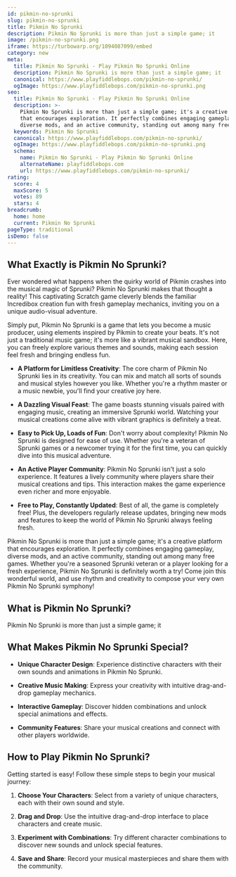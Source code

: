 ```yaml
---
id: pikmin-no-sprunki
slug: pikmin-no-sprunki
title: Pikmin No Sprunki
description: Pikmin No Sprunki is more than just a simple game; it
image: /pikmin-no-sprunki.png
iframe: https://turbowarp.org/1094087099/embed
category: new
meta:
  title: Pikmin No Sprunki - Play Pikmin No Sprunki Online
  description: Pikmin No Sprunki is more than just a simple game; it
  canonical: https://www.playfiddlebops.com/pikmin-no-sprunki/
  ogImage: https://www.playfiddlebops.com/pikmin-no-sprunki.png
seo:
  title: Pikmin No Sprunki - Play Pikmin No Sprunki Online
  description: >-
    Pikmin No Sprunki is more than just a simple game; it's a creative platform
    that encourages exploration. It perfectly combines engaging gameplay,
    diverse mods, and an active community, standing out among many free games.
  keywords: Pikmin No Sprunki
  canonical: https://www.playfiddlebops.com/pikmin-no-sprunki/
  ogImage: https://www.playfiddlebops.com/pikmin-no-sprunki.png
  schema:
    name: Pikmin No Sprunki - Play Pikmin No Sprunki Online
    alternateName: playfiddlebops.com
    url: https://www.playfiddlebops.com/pikmin-no-sprunki/
rating:
  score: 4
  maxScore: 5
  votes: 89
  stars: 4
breadcrumb:
  home: home
  current: Pikmin No Sprunki
pageType: traditional
isDemo: false
---
```


## What Exactly is Pikmin No Sprunki?

Ever wondered what happens when the quirky world of Pikmin crashes into the musical magic of Sprunki? Pikmin No Sprunki makes that thought a reality! This captivating Scratch game cleverly blends the familiar Incredibox creation fun with fresh gameplay mechanics, inviting you on a unique audio-visual adventure.

Simply put, Pikmin No Sprunki is a game that lets you become a music producer, using elements inspired by Pikmin to create your beats. It's not just a traditional music game; it's more like a vibrant musical sandbox. Here, you can freely explore various themes and sounds, making each session feel fresh and bringing endless fun.

- **A Platform for Limitless Creativity**: The core charm of Pikmin No Sprunki lies in its creativity. You can mix and match all sorts of sounds and musical styles however you like. Whether you're a rhythm master or a music newbie, you'll find your creative joy here.

- **A Dazzling Visual Feast**: The game boasts stunning visuals paired with engaging music, creating an immersive Sprunki world. Watching your musical creations come alive with vibrant graphics is definitely a treat.

- **Easy to Pick Up, Loads of Fun**: Don't worry about complexity! Pikmin No Sprunki is designed for ease of use. Whether you're a veteran of Sprunki games or a newcomer trying it for the first time, you can quickly dive into this musical adventure.

- **An Active Player Community**: Pikmin No Sprunki isn't just a solo experience. It features a lively community where players share their musical creations and tips. This interaction makes the game experience even richer and more enjoyable.

- **Free to Play, Constantly Updated**: Best of all, the game is completely free! Plus, the developers regularly release updates, bringing new mods and features to keep the world of Pikmin No Sprunki always feeling fresh.

Pikmin No Sprunki is more than just a simple game; it's a creative platform that encourages exploration. It perfectly combines engaging gameplay, diverse mods, and an active community, standing out among many free games. Whether you're a seasoned Sprunki veteran or a player looking for a fresh experience, Pikmin No Sprunki is definitely worth a try! Come join this wonderful world, and use rhythm and creativity to compose your very own Pikmin No Sprunki symphony!

## What is Pikmin No Sprunki?

Pikmin No Sprunki is more than just a simple game; it

## What Makes Pikmin No Sprunki Special?

- **Unique Character Design**: Experience distinctive characters with their own sounds and animations in Pikmin No Sprunki.

- **Creative Music Making**: Express your creativity with intuitive drag-and-drop gameplay mechanics.

- **Interactive Gameplay**: Discover hidden combinations and unlock special animations and effects.

- **Community Features**: Share your musical creations and connect with other players worldwide.

## How to Play Pikmin No Sprunki?

Getting started is easy! Follow these simple steps to begin your musical journey:

1. **Choose Your Characters**: Select from a variety of unique characters, each with their own sound and style.

1. **Drag and Drop**: Use the intuitive drag-and-drop interface to place characters and create music.

1. **Experiment with Combinations**: Try different character combinations to discover new sounds and unlock special features.

1. **Save and Share**: Record your musical masterpieces and share them with the community.
